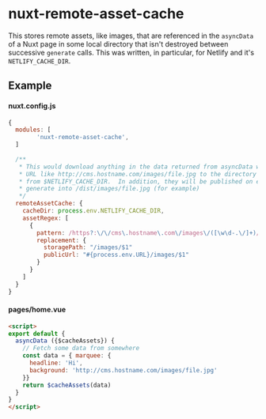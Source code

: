 # nuxt-remote-asset-cache

This stores remote assets, like images, that are referenced in the `asyncData` of a Nuxt page in some local directory that isn't destroyed between successive `generate` calls.  This was written, in particular, for Netlify and it's `NETLIFY_CACHE_DIR`.

## Example

#### nuxt.config.js
```js
{
  modules: [
    	'nuxt-remote-asset-cache',
  ]
  
  /**
   * This would download anything in the data returned from asyncData with a
   * URL like http://cms.hostname.com/images/file.jpg to the directory path
   * from $NETLIFY_CACHE_DIR.  In addition, they will be published on every
   * generate into /dist/images/file.jpg (for example)
   */
  remoteAssetCache: {
    cacheDir: process.env.NETLIFY_CACHE_DIR,
    assetRegex: [
      {
        pattern: /https?:\/\/cms\.hostname\.com\/images\/([\w\d-.\/]+)/gi,
        replacement: {
          storagePath: "/images/$1"
          publicUrl: "#{process.env.URL}/images/$1"
        }
      }
    ]
  }
}
```

#### pages/home.vue
```html
<script>
export default {
  asyncData ({$cacheAssets}) {
    // Fetch some data from somewhere
    const data = { marquee: { 
      headline: 'Hi',
      background: 'http://cms.hostname.com/images/file.jpg'
    }}
    return $cacheAssets(data)
  }
}
</script>
```
